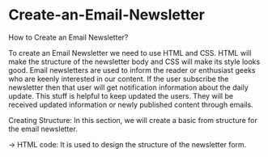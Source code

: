 # Create-an-Email-Newsletter

How to Create an Email Newsletter?

To create an Email Newsletter we need to use HTML and CSS.
HTML will make the structure of the newsletter body and CSS will
make its style looks good. Email newsletters are used to inform
the reader or enthusiast geeks who are keenly interested in our
content. If the user subscribe the newsletter then that user will get notification information about the daily update. This
stuff is helpful to keep updated the users. They will be received updated information or newly published content through
emails.

Creating Structure: In this section, we will create a basic from
structure for the email newsletter.

-> HTML code: It is used to design the structure of the 
newsletter form.
